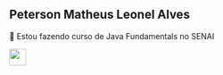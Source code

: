 ## Peterson Matheus Leonel Alves 
🌈 Estou fazendo curso de Java Fundamentals no SENAI


<img src="https://cdn.jsdelivr.net/gh/devicons/devicon@latest/icons/java/java-original.svg" height = 30 width = 30 />       





<!--
**PetersonLeonel/PetersonLeonel** is a ✨ _special_ ✨ repository because its `README.md` (this file) appears on your GitHub profile.

Here are some ideas to get you started:

- 🔭 I’m currently working on ...
- 🌱 I’m currently learning ...
- 👯 I’m looking to collaborate on ...
- 🤔 I’m looking for help with ...
- 💬 Ask me about ...
- 📫 How to reach me: ...
- 😄 Pronouns: ...
- ⚡ Fun fact: ...
-->
